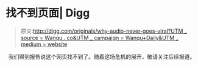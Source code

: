 # 找不到页面| Digg

> 原文:[http://digg.com/originals/why-audio-never-goes-viral?UTM _ source = Wanqu . co&UTM _ campaign = Wanqu+Daily&UTM _ medium = website](http://digg.com/originals/why-audio-never-goes-viral?utm_source=wanqu.co&utm_campaign=Wanqu+Daily&utm_medium=website)

<center>

我们得到报告说这个网页找不到了。随着这场危机的展开，敬请关注后续报道。

</center>